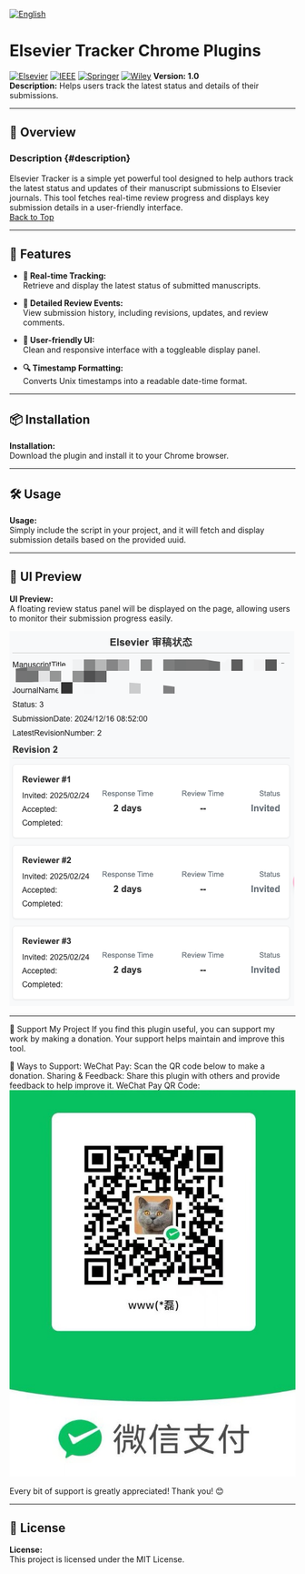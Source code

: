 
[![English](https://img.shields.io/badge/Language-English-blue)](#english-description)

# Elsevier Tracker Chrome Plugins  

[![Elsevier](https://img.shields.io/badge/Elsevier-Supported-brightgreen)](#)
[![IEEE](https://img.shields.io/badge/IEEE-Coming%20Soon-blue)](#)
[![Springer](https://img.shields.io/badge/Springer-Coming%20Soon-blue)](#)
[![Wiley](https://img.shields.io/badge/Wiley-Coming%20Soon-blue)](#)
**Version: 1.0**  
**Description:** Helps users track the latest status and details of their submissions.

---

## 🚀 Overview

### Description {#description}
Elsevier Tracker is a simple yet powerful tool designed to help authors track the latest status and updates of their manuscript submissions to Elsevier journals. This tool fetches real-time review progress and displays key submission details in a user-friendly interface.  
[Back to Top](#elsevier-tracker-chrome-plugins)

---

## 🎯 Features

- **📌 Real-time Tracking:**  
  Retrieve and display the latest status of submitted manuscripts.

- **📜 Detailed Review Events:**  
  View submission history, including revisions, updates, and review comments.

- **🎨 User-friendly UI:**  
  Clean and responsive interface with a toggleable display panel.

- **🔍 Timestamp Formatting:**  
  Converts Unix timestamps into a readable date-time format.

---

## 📦 Installation

**Installation:**  
Download the plugin and install it to your Chrome browser.

---

## 🛠 Usage

**Usage:**  
Simply include the script in your project, and it will fetch and display submission details based on the provided uuid.

---

## 🎨 UI Preview

**UI Preview:**  
A floating review status panel will be displayed on the page, allowing users to monitor their submission progress easily.

![Additional UI Screenshot](https://github.com/WL661/Elsevier-Tracker/blob/main/previews2.png)

---

💖 Support My Project
If you find this plugin useful, you can support my work by making a donation. Your support helps maintain and improve this tool.

🎁 Ways to Support:
WeChat Pay: Scan the QR code below to make a donation.
Sharing & Feedback: Share this plugin with others and provide feedback to help improve it.
WeChat Pay QR Code:
![Additional UI Screenshot](https://github.com/WL661/Elsevier-Tracker/blob/main/WxPay.jpg)

Every bit of support is greatly appreciated! Thank you! 😊


---

## 📜 License

**License:**  
This project is licensed under the MIT License.
